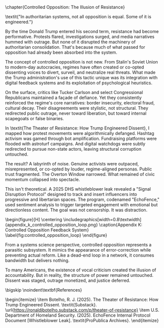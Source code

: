 \chapter{Controlled Opposition: The Illusion of Resistance}

\textit{"In authoritarian systems, not all opposition is equal. Some of it is engineered."}

By the time Donald Trump entered his second term, resistance had become performative. Protests flared, investigations surged, and media narratives hummed with outrage. But none of it disrupted the machinery of authoritarian consolidation. That's because much of what passed for opposition had already been absorbed into the system.

The concept of controlled opposition is not new. From Stalin's Soviet Union to modern-day autocracies, regimes have often created or co-opted dissenting voices to divert, surveil, and neutralize real threats. What made the Trump administration's use of this tactic unique was its integration with digital feedback systems and its exploitation of psychological heuristics.

On the surface, critics like Tucker Carlson and select Congressional Republicans maintained a façade of defiance. Yet they consistently reinforced the regime's core narratives: border insecurity, electoral fraud, cultural decay. Their disagreements were stylistic, not structural. They redirected public outrage, never toward liberation, but toward internal scapegoats or false binaries.

In \textit{The Theater of Resistance: How Trump Engineered Dissent}, I mapped how protest movements were algorithmically defanged. Hashtag activism was gamed through bot amplification. Fundraising platforms were flooded with astroturf campaigns. And digital watchdogs were subtly redirected to pursue non-state actors, leaving structural corruption untouched.

The result? A labyrinth of noise. Genuine activists were outpaced, misrepresented, or co-opted by louder, regime-aligned personas. Public trust fragmented. The Overton Window narrowed. What remained of civic momentum collapsed into spectacle.

This isn't theoretical. A 2025 DHS whistleblower leak revealed a "Signal Disruption Protocol" designed to track and insert influencers into progressive and libertarian spaces. The program, codenamed "EchoFence," used sentiment analysis to trigger targeted engagement with emotional but directionless content. The goal was not censorship. It was distraction.

\begin{figure}[H]
  \centering
  \includegraphics[width=0.8\textwidth]{appendix_k_controlled_opposition_loop.png}
  \caption{Appendix K: Controlled Opposition Feedback System}
  \label{fig:controlled_opposition_loop}
\end{figure}

From a systems science perspective, controlled opposition represents a parasitic subsystem. It mimics the appearance of error-correction while preventing actual reform. Like a dead-end loop in a network, it consumes bandwidth but delivers nothing.

To many Americans, the existence of vocal criticism created the illusion of accountability. But in reality, the structure of power remained untouched. Dissent was staged, outrage monetized, and justice deferred.

\bigskip
\noindent\textbf{References}

\begin{itemize}
  \item Botelho, R. J. (2025). The Theater of Resistance: How Trump Engineered Dissent. \textit{Substack}. \url{https://ronaldjbotelho.substack.com/p/theater-of-resistance}
  \item U.S. Department of Homeland Security. (2025). EchoFence Internal Protocol Document [Whistleblower Leak]. \textit{ProPublica Archives}.
\end{itemize}

